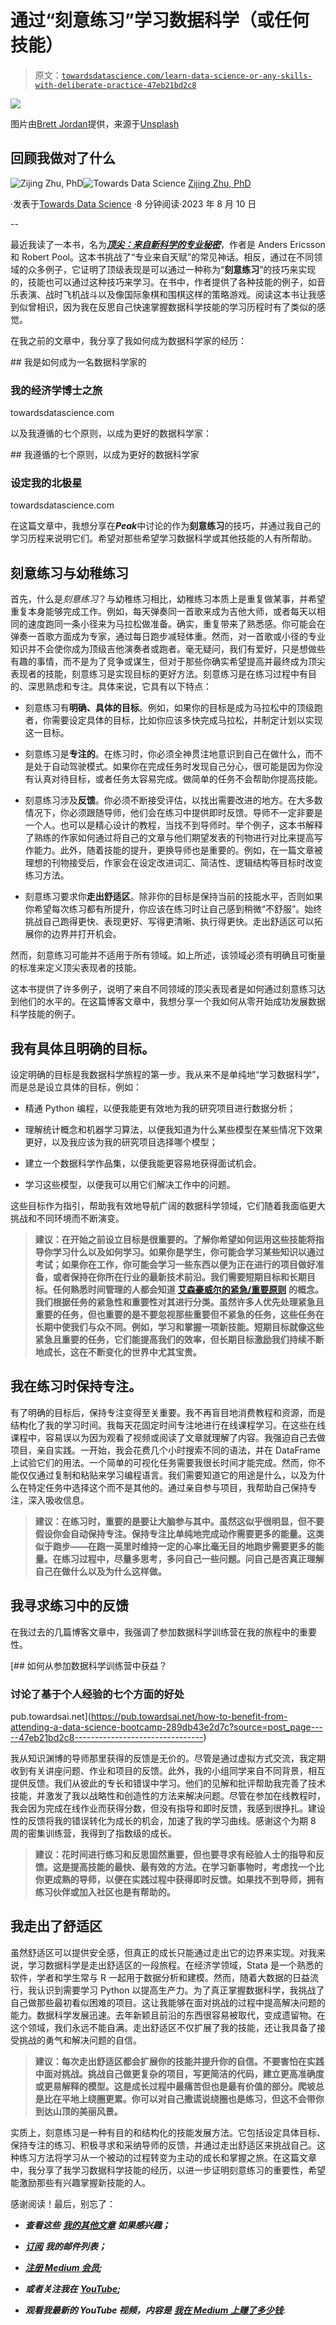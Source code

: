 # 通过“刻意练习”学习数据科学（或任何技能）

> 原文：[`towardsdatascience.com/learn-data-science-or-any-skills-with-deliberate-practice-47eb21bd2c8`](https://towardsdatascience.com/learn-data-science-or-any-skills-with-deliberate-practice-47eb21bd2c8)

![](img/cf91f0751380927dc05e99fff4dd7bd1.png)

图片由[Brett Jordan](https://unsplash.com/@brett_jordan?utm_source=unsplash&utm_medium=referral&utm_content=creditCopyText)提供，来源于[Unsplash](https://unsplash.com/photos/XAX8vCM5G6o?utm_source=unsplash&utm_medium=referral&utm_content=creditCopyText)

## 回顾我做对了什么

[](https://zzhu17.medium.com/?source=post_page-----47eb21bd2c8--------------------------------)![Zijing Zhu, PhD](https://zzhu17.medium.com/?source=post_page-----47eb21bd2c8--------------------------------)[](https://towardsdatascience.com/?source=post_page-----47eb21bd2c8--------------------------------)![Towards Data Science](https://towardsdatascience.com/?source=post_page-----47eb21bd2c8--------------------------------) [Zijing Zhu, PhD](https://zzhu17.medium.com/?source=post_page-----47eb21bd2c8--------------------------------)

·发表于[Towards Data Science](https://towardsdatascience.com/?source=post_page-----47eb21bd2c8--------------------------------) ·8 分钟阅读·2023 年 8 月 10 日

--

最近我读了一本书，名为[***顶尖：来自新科学的专业秘密***](https://www.amazon.com/Peak-Secrets-New-Science-Expertise/dp/1531864880)，作者是 Anders Ericsson 和 Robert Pool。这本书挑战了“专业来自天赋”的常见神话。相反，通过在不同领域的众多例子，它证明了顶级表现是可以通过一种称为“**刻意练习**”的技巧来实现的，技能也可以通过这种技巧来学习。在书中，作者提供了各种技能的例子，如音乐表演、战时飞机战斗以及像国际象棋和围棋这样的策略游戏。阅读这本书让我感到似曾相识，因为我在反思自己快速掌握数据科学技能的学习历程时有了类似的感觉。

在我之前的文章中，我分享了我如何成为数据科学家的经历：

[](/how-i-became-a-data-scientist-7f5b10606612?source=post_page-----47eb21bd2c8--------------------------------) ## 我是如何成为一名数据科学家的

### 我的经济学博士之旅

towardsdatascience.com

以及我遵循的七个原则，以成为更好的数据科学家：

[](/seven-principals-i-follow-to-be-a-better-data-scientist-25a547d6acfc?source=post_page-----47eb21bd2c8--------------------------------) ## 我遵循的七个原则，以成为更好的数据科学家

### 设定我的北极星

towardsdatascience.com

在这篇文章中，我想分享在***Peak***中讨论的作为**刻意练习**的技巧，并通过我自己的学习历程来说明它们。希望对那些希望学习数据科学或其他技能的人有所帮助。

## 刻意练习与幼稚练习

首先，什么是*刻意练习*？与幼稚练习相比，幼稚练习本质上是重复做某事，并希望重复本身能够完成工作。例如，每天弹奏同一首歌来成为吉他大师，或者每天以相同的速度跑同一条小径来为马拉松做准备。确实，重复带来了熟悉感。你可能会在弹奏一首歌方面成为专家，通过每日跑步减轻体重。然而，对一首歌或小径的专业知识并不会使你成为顶级吉他演奏者或跑者。毫无疑问，我们有爱好，只是想做些有趣的事情，而不是为了竞争或谋生，但对于那些你确实希望提高并最终成为顶尖表现者的技能，刻意练习是实现目标的更好方法。刻意练习是在练习过程中有目的、深思熟虑和专注。具体来说，它具有以下特点：

+   刻意练习有**明确、具体的目标**。例如，如果你的目标是成为马拉松中的顶级跑者，你需要设定具体的目标，比如你应该多快完成马拉松，并制定计划以实现这一目标。

+   刻意练习是**专注的**。在练习时，你必须全神贯注地意识到自己在做什么，而不是处于自动驾驶模式。如果你在完成任务时发现自己分心，很可能是因为你没有认真对待目标，或者任务太容易完成。做简单的任务不会帮助你提高技能。

+   刻意练习涉及**反馈**。你必须不断接受评估，以找出需要改进的地方。在大多数情况下，你必须跟随导师，他们会在练习中提供即时反馈。导师不一定非要是一个人。也可以是精心设计的教程，当找不到导师时。举个例子，这本书解释了熟练的作家如何通过将自己的文章与他们期望发表的刊物进行对比来提高写作能力。此外，随着技能的提升，更换导师也是重要的。例如，在一篇文章被理想的刊物接受后，作家会在设定改进词汇、简洁性、逻辑结构等目标时改变练习方法。

+   刻意练习要求你**走出舒适区**。除非你的目标是保持当前的技能水平，否则如果你希望每次练习都有所提升，你应该在练习时让自己感到稍微“不舒服”。始终挑战自己跑得更快、表现更好、写得更清晰、执行得更快。走出舒适区可以拓展你的边界并打开机会。

然而，刻意练习可能并不适用于所有领域。如上所述，该领域必须有明确且可衡量的标准来定义顶尖表现者的技能。

这本书提供了许多例子，说明了来自不同领域的顶尖表现者是如何通过刻意练习达到他们的水平的。在这篇博客文章中，我想分享一个我如何从零开始成功发展数据科学技能的例子。

## 我有具体且明确的目标。

设定明确的目标是我数据科学旅程的第一步。我从来不是单纯地“学习数据科学”，而是总是设立具体的目标，例如：

+   精通 Python 编程，以便我能更有效地为我的研究项目进行数据分析；

+   理解统计概念和机器学习算法，以便我知道为什么某些模型在某些情况下效果更好，以及我应该为我的研究项目选择哪个模型；

+   建立一个数据科学作品集，以便我能更容易地获得面试机会。

+   学习这些模型，以便我可以用它们解决工作中的问题。

这些目标作为指引，帮助我有效地导航广阔的数据科学领域，它们随着我面临更大挑战和不同环境而不断演变。

> **建议：在开始之前设立目标是很重要的。了解你希望如何运用这些技能将指导你学习什么以及如何学习。如果你是学生，你可能会学习某些知识以通过考试；如果你在工作，你可能会学习一些东西以便为正在进行的项目做好准备，或者保持在你所在行业的最新技术前沿。我们需要短期目标和长期目标。任何熟悉时间管理的人都会知道** [**艾森豪威尔的紧急/重要原则**](https://www.mindtools.com/al1e0k5/eisenhowers-urgentimportant-principle) **的概念。我们根据任务的紧急性和重要性对其进行分类。虽然许多人优先处理紧急且重要的任务，但也重要的是不要忽视那些重要但不紧急的任务，这些任务在长期中使我们与众不同。例如，学习和掌握一项新技能。短期目标就像这些紧急且重要的任务，它们能提高我们的效率，但长期目标激励我们持续不断地成长，这在不断变化的世界中尤其宝贵。**

## 我在练习时保持专注。

有了明确的目标后，保持专注变得至关重要。我不再盲目地消费教程和资源，而是结构化了我的学习时间。我每天花固定时间专注地进行在线课程学习。在这些在线课程中，容易误以为因为观看了视频或阅读了文章就理解了内容。我强迫自己去做项目，亲自实践。一开始，我会花费几个小时搜索不同的语法，并在 DataFrame 上试验它们的用法。一个简单的可视化任务需要我很长时间才能完成。然而，你不能仅仅通过复制和粘贴来学习编程语言。我们需要知道它的用途是什么，以及为什么在特定任务中选择这个而不是其他的。通过亲自参与项目，我帮助自己保持专注，深入吸收信息。

> **建议：在练习时，重要的是要让大脑参与其中。虽然这似乎很明显，但不要假设你会自动保持专注。保持专注比单纯地完成动作需要更多的能量。这类似于跑步——在跑一英里时维持一定的心率比毫无目的地跑步需要更多的能量。在练习过程中，尽量多思考，多问自己一些问题。问自己是否真正理解自己在做什么以及为什么这样做。**

## 我寻求练习中的反馈

在我过去的几篇博客文章中，我强调了参加数据科学训练营在我的旅程中的重要性。

[](https://pub.towardsai.net/how-to-benefit-from-attending-a-data-science-bootcamp-289db43e2d7c?source=post_page-----47eb21bd2c8--------------------------------) [## 如何从参加数据科学训练营中获益？

### 讨论了基于个人经验的七个方面的好处

pub.towardsai.net](https://pub.towardsai.net/how-to-benefit-from-attending-a-data-science-bootcamp-289db43e2d7c?source=post_page-----47eb21bd2c8--------------------------------)

我从知识渊博的导师那里获得的反馈是无价的。尽管是通过虚拟方式交流，我定期收到有关讲座问题、作业和项目的反馈。此外，我的小组同学来自不同背景，相互提供反馈。我们从彼此的专长和错误中学习。他们的见解和批评帮助我完善了技术技能，并激发了我以战略性和创造性的方法来解决问题。尽管在参加在线教程时，我会因为完成在线作业而获得分数，但没有指导和即时反馈，我感到很挣扎。建设性的反馈将我的错误转化为成长的机会，加速了我的学习曲线。感谢这个为期 8 周的密集训练营，我得到了指数级的成长。

> **建议：花时间进行练习和反思固然重要，但也要寻求有经验人士的指导和反馈。这是提高技能的最快、最有效的方法。在学习新事物时，考虑找一个比你更成熟的导师，以便在实践过程中获得即时反馈。如果找不到导师，拥有练习伙伴或加入社区也是有帮助的。**

## 我走出了舒适区

虽然舒适区可以提供安全感，但真正的成长只能通过走出它的边界来实现。对我来说，学习数据科学是走出舒适区的一段旅程。在经济学领域，Stata 是一个熟悉的软件，学者和学生常与 R 一起用于数据分析和建模。然而，随着大数据的日益流行，我认识到需要学习 Python 以提高生产力。为了真正掌握数据科学，我挑战了自己做那些最初看似困难的项目。这让我能够在面对挑战的过程中提高解决问题的能力。数据科学发展迅速。去年新颖且前沿的东西很容易被取代，变成遗留物。在这个领域，我们永远不能自满。走出舒适区不仅扩展了我的技能，还让我具备了接受挑战的勇气和解决问题的自信。

> **建议：每次走出舒适区都会扩展你的技能并提升你的自信。不要害怕在实践中面对挑战。挑战自己做更复杂的项目，写更简洁的代码，建立更高准确度或更易解释的模型。这是成长过程中最痛苦但也是最有价值的部分。爬坡总是比在平地上绕圈更累。你可以对自己撒谎说绕圈也是练习，但这不会带你到达山顶的美丽风景。**

实质上，刻意练习是一种有目的和结构化的技能发展方法。它包括设定具体目标、保持专注的练习、积极寻求和采纳导师的反馈，并通过走出舒适区来挑战自己。这种练习方法将学习从一个被动的过程转变为主动的成长和掌握之旅。在这篇文章中，我分享了我学习数据科学技能的经历，以进一步证明刻意练习的重要性，希望能激励那些有兴趣掌握新技能的人。

感谢阅读！最后，别忘了：

+   ***查看这些*** [***我的其他文章***](https://zzhu17.medium.com/my-blog-posts-gallery-ac6e01fe5cc3) ***如果感兴趣；***

+   [***订阅***](https://zzhu17.medium.com/subscribe) ***我的邮件列表；***

+   [***注册 Medium 会员***](https://zzhu17.medium.com/membership)***;***

+   ***或者关注我在*** [***YouTube***](https://youtube.com/channel/UCMs6go1pvY5OOy1DXVtMo5A)***;***

+   ***观看我最新的 YouTube 视频，内容是*** [***我在 Medium 上赚了多少钱***](https://youtu.be/oFDl0-SKAL8):
